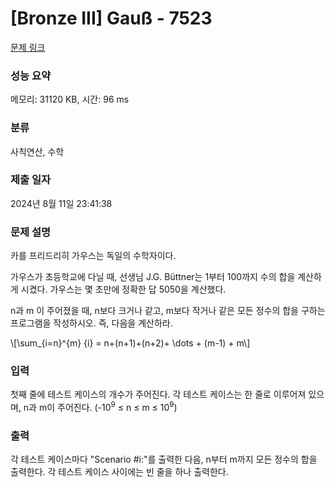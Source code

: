# [Bronze III] Gauß - 7523 

[문제 링크](https://www.acmicpc.net/problem/7523) 

### 성능 요약

메모리: 31120 KB, 시간: 96 ms

### 분류

사칙연산, 수학

### 제출 일자

2024년 8월 11일 23:41:38

### 문제 설명

<p>카를 프리드리히 가우스는 독일의 수학자이다.</p>

<p>가우스가 초등학교에 다닐 때, 선생님 J.G. Büttner는 1부터 100까지 수의 합을 계산하게 시켰다. 가우스는 몇 초만에 정확한 답 5050을 계산했다.</p>

<p>n과 m 이 주어졌을 때, n보다 크거나 같고, m보다 작거나 같은 모든 정수의 합을 구하는 프로그램을 작성하시오. 즉, 다음을 계산하라.</p>

<p>\[\sum_{i=n}^{m} {i} = n+(n+1)+(n+2)+ \dots + (m-1) + m\]</p>

### 입력 

 <p>첫째 줄에 테스트 케이스의 개수가 주어진다. 각 테스트 케이스는 한 줄로 이루어져 있으며, n과 m이 주어진다. (-10<sup>9</sup> ≤ n ≤ m ≤ 10<sup>9</sup>)</p>

### 출력 

 <p>각 테스트 케이스마다 "Scenario #i:"를 출력한 다음, n부터 m까지 모든 정수의 합을 출력한다. 각 테스트 케이스 사이에는 빈 줄을 하나 출력한다.</p>

